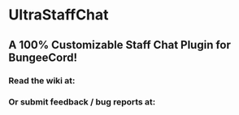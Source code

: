 # UltraStaffChat
## A 100% Customizable Staff Chat Plugin for BungeeCord! 
### Read the wiki at: 
### Or submit feedback / bug reports at:
